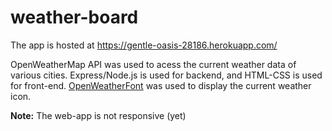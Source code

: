 # weather-board

The app is hosted at https://gentle-oasis-28186.herokuapp.com/

OpenWeatherMap API was used to acess the current weather data of various cities. Express/Node.js is used for backend, and HTML-CSS is used for front-end.
[OpenWeatherFont](https://websygen.github.io/owfont/) was used to display the current weather icon.

**Note:** The web-app is not responsive (yet)
